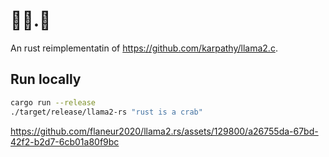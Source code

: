 # 🦙🦙.🦀

An rust reimplementatin of <https://github.com/karpathy/llama2.c>.

## Run locally

```bash
cargo run --release
./target/release/llama2-rs "rust is a crab"
```

https://github.com/flaneur2020/llama2.rs/assets/129800/a26755da-67bd-42f2-b2d7-6cb01a80f9bc

